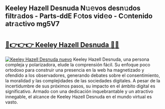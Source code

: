 ## Keeley Hazell Desnuda N𝚞𝚎vos desn𝚞dos filtr𝚊dos - Parts-ddE F𝚘tos vid𝚎o - C𝚘ntenido atr𝚊ctivo mg5V7

# <h2><a href="http://mb2gv6s.tromn.icu/?c=Keeley+Hazell+Desnuda">🔗👉👉👉 Keeley Hazell Desnuda 🔗🔗</a></h2>

[![Keeley Hazell Desnuda nuevo](https://i.imgur.com/pEAQMta.gif)](http://mb2gv6s.tromn.icu/?c=Keeley+Hazell+Desnuda)
Keeley Hazell Desnuda, una persona compleja y polarizadora, elude la comprensión fácil. Su enfoque poco ortodoxo para construir una presencia en la web ha magnetizado y ofendido a los observadores, generando debates sobre el consentimiento, la moralidad y las complejidades de las sociedades digitales. A pesar de la incertidumbre de sus próximos pasos, su impacto en el ámbito digital es significativo. Armado con una dedicación inquebrantable y un atractivo innegable, el alcance de Keeley Hazell Desnuda en el mundo virtual es vasto.
